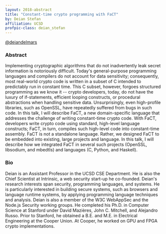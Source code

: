 ```yaml
---
layout: 2018-abstract
title: "Constant-time crypto programming with FaCT"
by: Deian Stefan
affiliation: UCSD
profpic-class: deian_stefan
---
```


[@deiandelmars](https://twitter.com/deiandelmars)
<br/>

### Abstract

Implementing cryptographic algorithms that do not inadvertently leak secret information is notoriously difficult.  Today's general-purpose programming languages and compilers do not account for data sensitivity; consequently, most real-world crypto code is written in a subset of C intended to predictably run in constant time.  This C subset, however, forgoes structured programming as we know it -- crypto developers, today, do not have the luxury of if-statements, efficient looping constructs, or procedural abstractions when handling sensitive data.  Unsurprisingly, even high-profile libraries, such as OpenSSL, have repeatedly suffered from bugs in such code. In this talk, I will describe FaCT, a new domain-specific language that addresses the challenge of writing constant-time crypto code.  With FaCT, developers write crypto code using standard, high-level language constructs; FaCT, in turn, compiles such high-level code into constant-time assembly.  FaCT is not a standalone language. Rather, we designed FaCT to be embedded into existing, large projects and language.  In this talk, I will describe how we integrated FaCT in several such projects (OpenSSL, libsodium, and mbedtls) and languages (C, Python, and Haskell).

### Bio

Deian is an Assistant Professor in the UCSD CSE Department. He is also the Chief Scientist at Intrinsic, a web security start-up he co-founded. Deian's research interests span security, programming languages, and systems. He is particularly interested in building secure systems, such as browsers and language runtime systems, by applying programming language techniques and analysis.  Deian is also a member of the W3C WebAppSec and the Node.js Security working groups.  He completed his Ph.D. in Computer Science at Stanford under David Mazières, John C. Mitchell, and Alejandro Russo. Prior to Stanford, he obtained a B.E. and M.E. in Electrical Engineering at the Cooper Union. At Cooper, he worked on GPU and FPGA crypto implementations.

